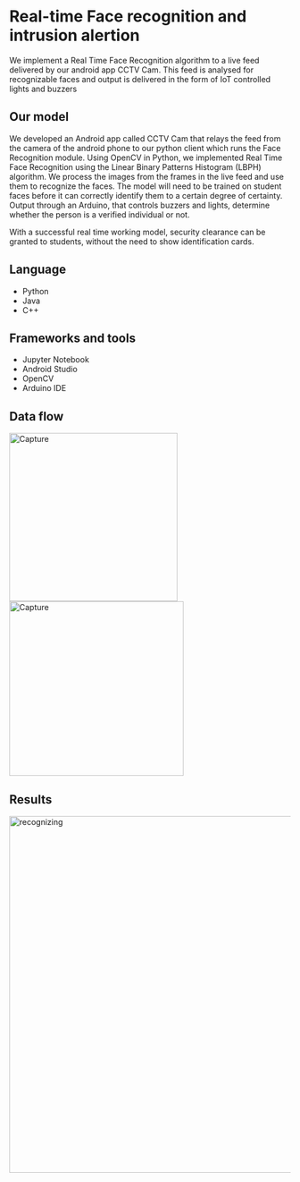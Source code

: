 # Real-time Face recognition and intrusion alertion
We implement a Real Time Face Recognition algorithm to a live feed delivered by our android app CCTV Cam. This feed is analysed for recognizable faces and output is delivered in the form of IoT controlled lights and buzzers

## Our model
We developed an Android app called CCTV Cam that relays the feed from the camera of the android phone to our python client which runs the Face Recognition module.
Using OpenCV in Python, we implemented Real Time Face Recognition using the Linear Binary Patterns Histogram (LBPH) algorithm. 
We process the images from the frames in the live feed and use them to recognize the faces. The model will need to be trained on student faces before it can correctly identify them to a certain degree of certainty.
Output through an Arduino, that controls buzzers and lights, determine whether the person is a verified individual or not.

With a successful real time working model, security clearance can be granted to students, without the need to show identification cards.

## Language
- Python
- Java
- C++

## Frameworks and tools
- Jupyter Notebook
- Android Studio
- OpenCV
- Arduino IDE

## Data flow

<img width="301" alt="Capture" src="https://user-images.githubusercontent.com/29833297/56853506-a0540980-6946-11e9-9992-2083ecab24f9.PNG">


<img width="312" alt="Capture" src="https://user-images.githubusercontent.com/29833297/56853510-b366d980-6946-11e9-8ef8-3b82ed61e931.PNG">


## Results

<img width="638" alt="recognizing" src="https://user-images.githubusercontent.com/29833297/56853514-bfeb3200-6946-11e9-9077-b9461fa1c3fd.PNG">

